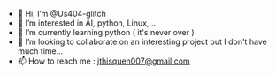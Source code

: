 - 👋 Hi, I’m @Us404-glitch
- 👀 I’m interested in AI, python, Linux,...
- 🌱 I’m currently learning python ( it's never over )
- 💞️ I’m looking to collaborate on an interesting project but I don't have much time...
- 📫 How to reach me : jthisquen007@gmail.com

<!---
Us404-glitch/Us404-glitch is a ✨ special ✨ repository because its `README.md` (this file) appears on your GitHub profile.
You can click the Preview link to take a look at your changes.
--->
